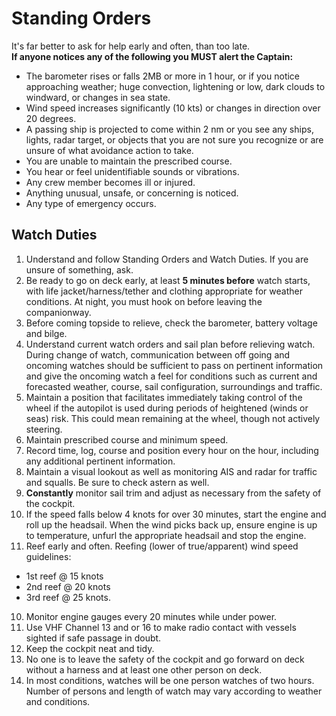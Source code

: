 # Standing Orders

It's far better to ask for help early and often, than too late.  
**If anyone notices any of the following you MUST alert the Captain:**

* The barometer rises or falls 2MB or more in 1 hour, or if you notice approaching weather; huge convection, lightening or low, dark clouds to windward, or changes in sea state.
* Wind speed increases significantly (10 kts) or changes in direction over 20 degrees.
* A passing ship is projected to come within 2 nm or you see any ships, lights, radar target, or objects that you are not sure you recognize or are unsure of what avoidance action to take.
* You are unable to maintain the prescribed course.
* You hear or feel unidentifiable sounds or vibrations.
* Any crew member becomes ill or injured.
* Anything unusual, unsafe, or concerning is noticed.
* Any type of emergency occurs.

## Watch Duties

1. Understand and follow Standing Orders and Watch Duties. If you are unsure of something, ask.
2. Be ready to go on deck early, at least **5 minutes before** watch starts, with life jacket/harness/tether and clothing appropriate for weather conditions. At night, you must hook on before leaving the companionway.
3. Before coming topside to relieve, check the barometer, battery voltage and bilge.
4. Understand current watch orders and sail plan before relieving watch. During change of watch, communication between off going and oncoming watches should be sufficient to pass on pertinent information and give the oncoming watch a feel for conditions such as current and forecasted weather, course, sail configuration, surroundings and traffic.
5. Maintain a position that facilitates immediately taking control of the wheel if the autopilot is used during periods of heightened (winds or seas) risk. This could mean remaining at the wheel, though not actively steering.
6. Maintain prescribed course and minimum speed.
7. Record time, log, course and position every hour on the hour, including any additional pertinent information.
8. Maintain a visual lookout as well as monitoring AIS and radar for traffic and squalls. Be sure to check astern as well.
9. **Constantly** monitor sail trim and adjust as necessary from the safety of the cockpit.
9. If the speed falls below 4 knots for over 30 minutes, start the engine and roll up the headsail. When the wind picks back up, ensure engine is up to temperature, unfurl the appropriate headsail and stop the engine.
9. Reef early and often. Reefing (lower of true/apparent) wind speed guidelines:
  * 1st reef @ 15 knots
  * 2nd reef @ 20 knots
  * 3rd reef @ 25 knots.
10. Monitor engine gauges every 20 minutes while under power.
11. Use VHF Channel 13 and or 16 to make radio contact with vessels sighted if safe passage in doubt.
12. Keep the cockpit neat and tidy.
13. No one is to leave the safety of the cockpit and go forward on deck without a harness and at least one other person on deck.
14. In most conditions, watches will be one person watches of two hours. Number of persons and length of watch may vary according to weather and conditions.
